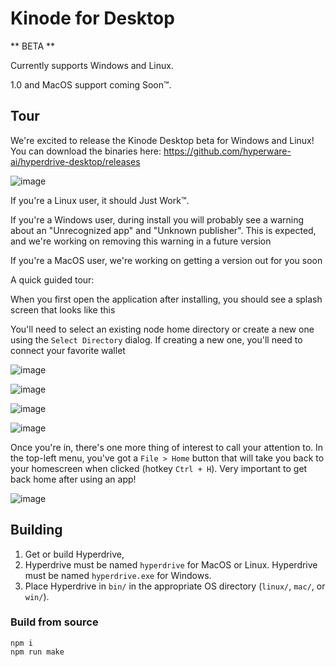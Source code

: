 # Kinode for Desktop

** BETA **

Currently supports Windows and Linux.

1.0 and MacOS support coming Soon™.

## Tour

We're excited to release the Kinode Desktop beta for Windows and Linux!
You can download the binaries here: https://github.com/hyperware-ai/hyperdrive-desktop/releases

![image](https://github.com/user-attachments/assets/22314b54-61ab-4e65-a1c4-0765ef5f02f5)

If you're a Linux user, it should Just Work™.

If you're a Windows user, during install you will probably see a warning about an "Unrecognized app" and "Unknown publisher".
This is expected, and we're working on removing this warning in a future version

If you're a MacOS user, we're working on getting a version out for you soon

A quick guided tour:

When you first open the application after installing, you should see a splash screen that looks like this

You'll need to select an existing node home directory or create a new one using the `Select Directory` dialog. If creating a new one, you'll need to connect your favorite wallet

![image](https://github.com/user-attachments/assets/867e9f1a-be55-4280-9ba5-f2bfe64e4ad5)

![image](https://github.com/user-attachments/assets/e58a140e-1793-49dd-80be-629b60a1f514)

![image](https://github.com/user-attachments/assets/8cb81f23-cbf4-4475-a50d-0c014d9caf39)

![image](https://github.com/user-attachments/assets/feb2a3ef-8173-4a22-bfb7-e39b944fd137)

Once you're in, there's one more thing of interest to call your attention to.
In the top-left menu, you've got a `File > Home` button that will take you back to your homescreen when clicked (hotkey `Ctrl + H`).
Very important to get back home after using an app!

![image](https://github.com/user-attachments/assets/faa9a8b5-6196-4cb7-9b58-ddc56793b193)

## Building

1. Get or build Hyperdrive,
2. Hyperdrive must be named `hyperdrive` for MacOS or Linux.
   Hyperdrive must be named `hyperdrive.exe` for Windows.
3. Place Hyperdrive in `bin/` in the appropriate OS directory (`linux/`, `mac/`, or `win/`).

### Build from source

```
npm i
npm run make
```
